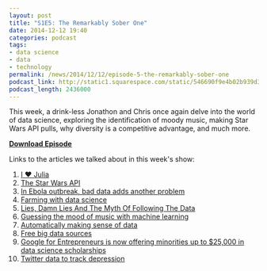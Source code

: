 ```yaml
---
layout: post
title: "S1E5: The Remarkably Sober One"
date: 2014-12-12 19:40
categories: podcast
tags:
- data science
- data
- technology
permalink: /news/2014/12/12/episode-5-the-remarkably-sober-one
podcast_link: http://static1.squarespace.com/static/546690f9e4b02b939d34b2b1/546691b4e4b01fdff0c848ac/548b42bfe4b0f6f3aa1ec086/1418412735069/Partially_Derivative_Episode_5.mp3
podcast_length: 2436000
---
```


This week, a drink-less Jonathon and Chris once again delve into the
world of data science, exploring the identification of moody music,
making Star Wars API pulls, why diversity is a competitive advantage,
and much more.

[**Download Episode**](http://static1.squarespace.com/static/546690f9e4b02b939d34b2b1/546691b4e4b01fdff0c848ac/548b42bfe4b0f6f3aa1ec086/1418412735069/Partially_Derivative_Episode_5.mp3)

Links to the articles we talked about in this week's show:

1.  [I ♥
Julia](http://technology.stitchfix.com/blog/2014/12/04/i-heart-julia/)
2.  [The Star Wars API](http://swapi.co/)
3.  [In Ebola outbreak, bad data adds another
problem](http://news.yahoo.com/ebola-outbreak-bad-data-adds-another-problem-151611194.html)
4.  [Farming with data
science](http://m.fastcoexist.com/3039267/farm2050-silicon-valleys-attempt-at-cashing-in-on-the-new-farming-revolution)
5.  [Lies, Damn Lies And The Myth Of Following The
Data](http://techcrunch.com/2014/12/06/lies-damn-lies-and-the-myth-of-following-the-data/)
6.  [Guessing the mood of music with machine
learning](http://sebastianraschka.com/Articles/2014_musicmood.html)
7.  [Automatically making sense of
data](http://googleresearch.blogspot.com/2014/12/automatically-making-sense-of-data.html)
8.  [Free big data
sources](https://www.linkedin.com/today/post/article/20141210080103-64875646-the-free-big-data-sources-everyone-should-know)
9.  [Google for Entrepreneurs is now offering minorities up to \$25,000
in data science
scholarships](http://venturebeat.com/2014/12/09/google-for-entrepreneurs-galvanize/)
10. [Twitter data to track
depression](http://m.huffpost.com/us/entry/6302006)
